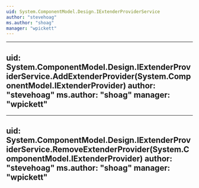 ```yaml
---
uid: System.ComponentModel.Design.IExtenderProviderService
author: "stevehoag"
ms.author: "shoag"
manager: "wpickett"
---
```


---
uid: System.ComponentModel.Design.IExtenderProviderService.AddExtenderProvider(System.ComponentModel.IExtenderProvider)
author: "stevehoag"
ms.author: "shoag"
manager: "wpickett"
---

---
uid: System.ComponentModel.Design.IExtenderProviderService.RemoveExtenderProvider(System.ComponentModel.IExtenderProvider)
author: "stevehoag"
ms.author: "shoag"
manager: "wpickett"
---
